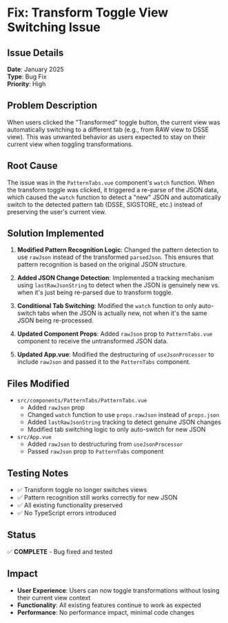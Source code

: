 # Fix: Transform Toggle View Switching Issue

## Issue Details
**Date**: January 2025  
**Type**: Bug Fix  
**Priority**: High

## Problem Description
When users clicked the "Transformed" toggle button, the current view was automatically switching to a different tab (e.g., from RAW view to DSSE view). This was unwanted behavior as users expected to stay on their current view when toggling transformations.

## Root Cause
The issue was in the `PatternTabs.vue` component's `watch` function. When the transform toggle was clicked, it triggered a re-parse of the JSON data, which caused the `watch` function to detect a "new" JSON and automatically switch to the detected pattern tab (DSSE, SIGSTORE, etc.) instead of preserving the user's current view.

## Solution Implemented
1. **Modified Pattern Recognition Logic**: Changed the pattern detection to use `rawJson` instead of the transformed `parsedJson`. This ensures that pattern recognition is based on the original JSON structure.

2. **Added JSON Change Detection**: Implemented a tracking mechanism using `lastRawJsonString` to detect when the JSON is genuinely new vs. when it's just being re-parsed due to transform toggle.

3. **Conditional Tab Switching**: Modified the `watch` function to only auto-switch tabs when the JSON is actually new, not when it's the same JSON being re-processed.

4. **Updated Component Props**: Added `rawJson` prop to `PatternTabs.vue` component to receive the untransformed JSON data.

5. **Updated App.vue**: Modified the destructuring of `useJsonProcessor` to include `rawJson` and passed it to the `PatternTabs` component.

## Files Modified
- `src/components/PatternTabs/PatternTabs.vue`
  - Added `rawJson` prop
  - Changed `watch` function to use `props.rawJson` instead of `props.json`
  - Added `lastRawJsonString` tracking to detect genuine JSON changes
  - Modified tab switching logic to only auto-switch for new JSON
- `src/App.vue`
  - Added `rawJson` to destructuring from `useJsonProcessor`
  - Passed `rawJson` prop to `PatternTabs` component

## Testing Notes
- ✅ Transform toggle no longer switches views
- ✅ Pattern recognition still works correctly for new JSON
- ✅ All existing functionality preserved
- ✅ No TypeScript errors introduced

## Status
✅ **COMPLETE** - Bug fixed and tested

## Impact
- **User Experience**: Users can now toggle transformations without losing their current view context
- **Functionality**: All existing features continue to work as expected
- **Performance**: No performance impact, minimal code changes 
